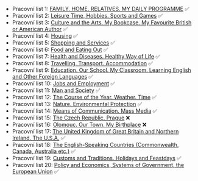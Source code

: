 - Pracovní list 1: [FAMILY. HOME. RELATIVES. MY DAILY PROGRAMME](01.md) ✅
- Pracovní list 2: [Leisure Time, Hobbies. Sports and Games](02.md) ✅
- Pracovní list 3: [Culture and the Arts. My Bookcase. My Favourite British or American Author](03.md) ✅
- Pracovní list 4: [Housing](04.md) ✅
- Pracovní list 5: [Shopping and Services](05.md) ✅
- Pracovní list 6: [Food and Eating Out](06.md) ✅
- Pracovní list 7: [Health and Diseases. Healthy Way of Life](07.md) ✅
- Pracovní list 8: [Travelling. Transport. Accommodation](08.md) ✅
- Pracovní list 9: [Education. Our School. My Classroom. Learning English and Other Foreign Languages](09.md) ✅
- Pracovní list 10: [Jobs and Employment](10.md) ✅
- Pracovní list 11: [Man and Society](11.md) ✅
- Pracovní list 12: [The Course of the Year. Weather. Time](12.md) ✅
- Pracovní list 13: [Nature. Environmental Protection](13.md) ✅
- Pracovní list 14: [Means of Communication. Mass Media](14.md) ✅
- Pracovní list 15: [The Czech Republic. Prague](15.md) ❌
- Pracovní list 16: [Olomouc. Our Town. My Birthplace](16.md) ❌
- Pracovní list 17: [The United Kingdom of Great Britain and Northern Ireland. The U.S.A.](17.md) ✅
- Pracovní list 18: [The English-Speaking Countries (Commonwealth, Canada, Australia etc.)](18.md) ✅ 
- Pracovní list 19: [Customs and Traditions. Holidays and Feastdays](19.md) ✅
- Pracovní list 20: [Policy and Economics, Systems of Government, the European Union](20.md) ✅
